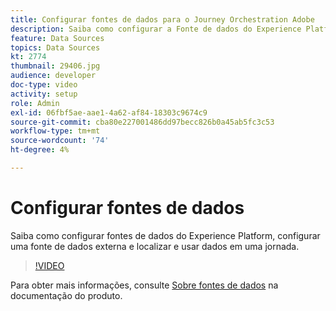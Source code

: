 ```yaml
---
title: Configurar fontes de dados para o Journey Orchestration Adobe
description: Saiba como configurar a Fonte de dados do Experience Platform, configurar uma fonte de dados externa e localizar e usar dados em uma jornada.
feature: Data Sources
topics: Data Sources
kt: 2774
thumbnail: 29406.jpg
audience: developer
doc-type: video
activity: setup
role: Admin
exl-id: 06fbf5ae-aae1-4a62-af84-18303c9674c9
source-git-commit: cba80e227001486dd97becc826b0a45ab5fc3c53
workflow-type: tm+mt
source-wordcount: '74'
ht-degree: 4%

---
```


# Configurar fontes de dados

Saiba como configurar fontes de dados do Experience Platform, configurar uma fonte de dados externa e localizar e usar dados em uma jornada.

>[!VIDEO](https://video.tv.adobe.com/v/29406?quality=12&learn=on)

Para obter mais informações, consulte [Sobre fontes de dados](https://experienceleague.adobe.com/docs/journeys/using/data-source-journeys/about-data-sources.html?lang=en) na documentação do produto.
